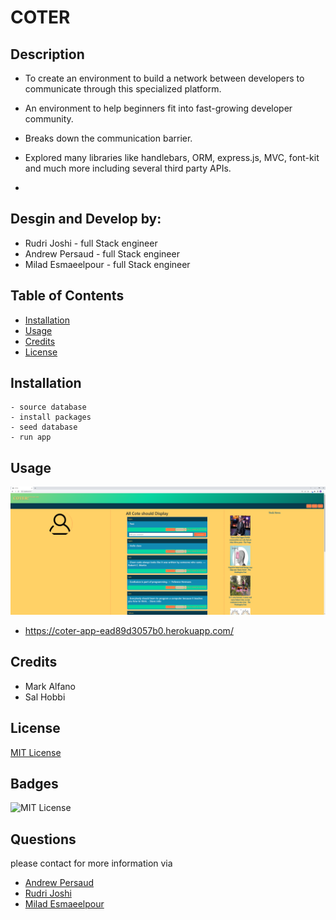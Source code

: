# COTER

## Description
- To create an environment to build a network between developers to communicate through this specialized platform.
  
- An environment to help beginners fit into fast-growing developer community.
- Breaks down the communication barrier.
- Explored many libraries like handlebars, ORM, express.js, MVC, font-kit and much more including several third party APIs.
- 
## Desgin and Develop by:
- Rudri Joshi - full Stack engineer
- Andrew Persaud - full Stack engineer
- Milad Esmaeelpour - full Stack engineer

## Table of Contents
- [Installation](#installation)
- [Usage](#usage)
- [Credits](#credits)
- [License](#license)

## Installation

```
- source database
- install packages
- seed database
- run app
```

## Usage
![COTER Project](./public/images/COTER.png "Screenshot")
- https://coter-app-ead89d3057b0.herokuapp.com/

## Credits
- Mark Alfano
- Sal Hobbi

## License

[MIT License](https://choosealicense.com/licenses/mit/)

## Badges

![MIT License](https://img.shields.io/static/v1?label=MIT-License&message=100%&color=green)

## Questions

please contact for more information via
- [Andrew Persaud](https://github.com/andythepee)
- [Rudri Joshi](https://github.com/rudrijoshi)
- [Milad Esmaeelpour](https://github.com/miladesmailpour)

  
